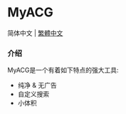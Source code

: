 # MyACG
简体中文 | [繁體中文](https://github.com/ylk2534246654/MyACG/edit/main/README_zh_TW.md)

### 介绍

MyACG是一个有着如下特点的强大工具:

- 纯净 & 无广告
- 自定义搜索
- 小体积
